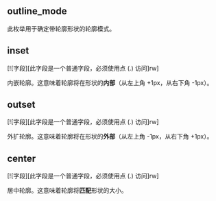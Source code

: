 ## outline_mode

此枚举用于确定带轮廓形状的轮廓模式。

## inset

[![字段][此字段是一个普通字段，必须使用点 (.) 访问]rw]

内嵌轮廓。这意味着轮廓将在形状的**内部**（从左上角 +1px，从右下角 -1px）。

## outset

[![字段][此字段是一个普通字段，必须使用点 (.) 访问]rw]

外扩轮廓。这意味着轮廓将在形状的**外部**（从左上角 -1px，从右下角 +1px）。

## center

[![字段][此字段是一个普通字段，必须使用点 (.) 访问]rw]

居中轮廓。这意味着轮廓将**匹配**形状的大小。